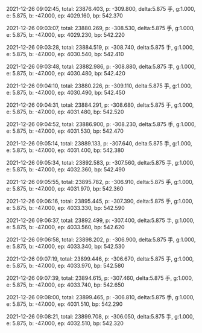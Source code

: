 2021-12-26 09:02:45, total: 23876.403, p: -309.800, delta:5.875 手, g:1.000, e: 5.875, b: -47.000, ep: 4029.160, bp: 542.370

2021-12-26 09:03:07, total: 23880.269, p: -308.530, delta:5.875 手, g:1.000, e: 5.875, b: -47.000, ep: 4029.230, bp: 542.220

2021-12-26 09:03:28, total: 23884.519, p: -308.740, delta:5.875 手, g:1.000, e: 5.875, b: -47.000, ep: 4030.540, bp: 542.410

2021-12-26 09:03:48, total: 23882.986, p: -308.880, delta:5.875 手, g:1.000, e: 5.875, b: -47.000, ep: 4030.480, bp: 542.420

2021-12-26 09:04:10, total: 23880.226, p: -309.110, delta:5.875 手, g:1.000, e: 5.875, b: -47.000, ep: 4030.490, bp: 542.450

2021-12-26 09:04:31, total: 23884.291, p: -308.680, delta:5.875 手, g:1.000, e: 5.875, b: -47.000, ep: 4031.480, bp: 542.520

2021-12-26 09:04:52, total: 23886.900, p: -308.230, delta:5.875 手, g:1.000, e: 5.875, b: -47.000, ep: 4031.530, bp: 542.470

2021-12-26 09:05:14, total: 23889.133, p: -307.640, delta:5.875 手, g:1.000, e: 5.875, b: -47.000, ep: 4031.400, bp: 542.380

2021-12-26 09:05:34, total: 23892.583, p: -307.560, delta:5.875 手, g:1.000, e: 5.875, b: -47.000, ep: 4032.360, bp: 542.490

2021-12-26 09:05:55, total: 23895.782, p: -306.910, delta:5.875 手, g:1.000, e: 5.875, b: -47.000, ep: 4031.970, bp: 542.360

2021-12-26 09:06:16, total: 23895.445, p: -307.390, delta:5.875 手, g:1.000, e: 5.875, b: -47.000, ep: 4033.330, bp: 542.590

2021-12-26 09:06:37, total: 23892.499, p: -307.400, delta:5.875 手, g:1.000, e: 5.875, b: -47.000, ep: 4033.560, bp: 542.620

2021-12-26 09:06:58, total: 23898.202, p: -306.900, delta:5.875 手, g:1.000, e: 5.875, b: -47.000, ep: 4033.340, bp: 542.530

2021-12-26 09:07:19, total: 23899.446, p: -306.670, delta:5.875 手, g:1.000, e: 5.875, b: -47.000, ep: 4033.970, bp: 542.580

2021-12-26 09:07:39, total: 23894.615, p: -307.460, delta:5.875 手, g:1.000, e: 5.875, b: -47.000, ep: 4033.740, bp: 542.650

2021-12-26 09:08:00, total: 23899.465, p: -306.810, delta:5.875 手, g:1.000, e: 5.875, b: -47.000, ep: 4031.510, bp: 542.290

2021-12-26 09:08:21, total: 23899.708, p: -306.050, delta:5.875 手, g:1.000, e: 5.875, b: -47.000, ep: 4032.510, bp: 542.320